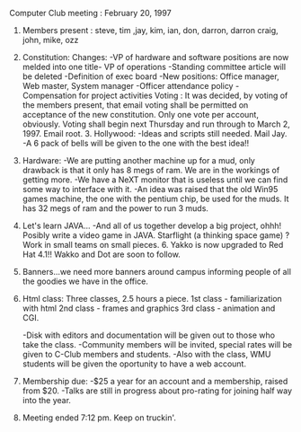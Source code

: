 Computer Club meeting : February 20, 1997 </p><p>
1.  Members present : steve, tim ,jay, kim, ian, don, darron, darron 	craig, john, mike, ozz </p><p>
2.  Constitution: 	Changes: 	  -VP of hardware and software positions are now melded into one 	   title- VP of operations 	  -Standing committee article will be deleted 	  -Definition of exec board 	  -New positions: Office manager, Web master, System manager 	  -Officer attendance policy 	  -Compensation for project activities 	Voting : 	  It was decided, by voting of the members present, that email            voting shall be permitted on acceptance of the new             constitution.  Only one vote per account, obviously. 	  Voting shall begin next Thursday and run through to March 2, 	   1997.  Email root. 	    3.  Hollywood: 	-Ideas and scripts still needed.   Mail Jay. 	-A 6 pack of bells will be given to the one with the best idea!! </p><p>
4.  Hardware: 	-We are putting another machine up for a mud, only drawback is 	 that it only has 8 megs of ram.  We are in the workings of 	 getting more. 	-We have a NeXT monitor that is useless until we can find some 	  way to interface with it. 	-An idea was raised that the old Win95 games machine, the one with  	 the pentium chip, be used for the muds.  It has 32 megs of ram 	 and the power to run 3 muds. </p><p>
5.  Let's learn JAVA... 	-And all of us together develop a big project, 	 ohhh! Posibly write a video game in JAVA.  Starflight (a 	 thinking space game) ?  Work in small teams on small pieces.   	  6.  Yakko is now upgraded to Red Hat 4.1!!  Wakko and Dot are soon to     follow. </p><p>
7.  Banners...we need more banners around campus informing people of all     the goodies we have in the office. </p><p>
8.  Html class: 	Three classes, 2.5 hours a piece. 	  1st class - familiarization with html 	  2nd class - frames and graphics 	  3rd class - animation and CGI. </p><p>
 	-Disk with editors and documentation will be given out to those 	 who take the class. 	-Community members will be invited, special rates will be given to 	 C-Club members and students. 	-Also with the class, WMU students will be given the oportunity  	 to have a web account. </p><p>
9.  Membership due: 	-$25 a year for an account and a membership, raised from $20. 	-Talks are still in progress about pro-rating for joining half 	 way into the year. </p><p>
10.  Meeting ended 7:12 pm.  Keep on truckin'. </p>
